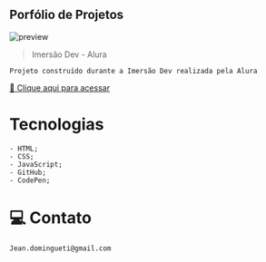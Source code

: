 ## Porfólio de Projetos

![preview](./preview.png)

> Imersão Dev - Alura 

    Projeto construído durante a Imersão Dev realizada pela Alura

[🔗 Clique aqui para acessar](https://Gtwz3.github.io/Portfolio-Alura)

# Tecnologias

    - HTML;
    - CSS;
    - JavaScript;
    - GitHub;
    - CodePen;

# 💻 Contato 

    Jean.domingueti@gmail.com